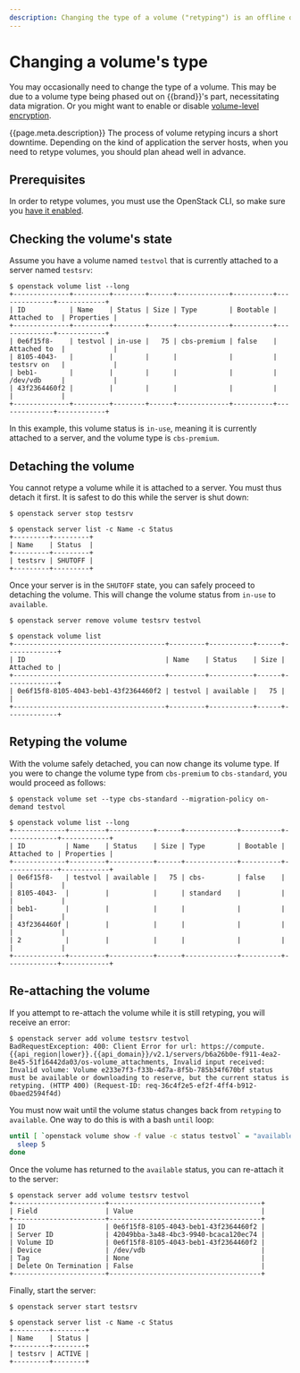 ```yaml
---
description: Changing the type of a volume ("retyping") is an offline operation that requires detaching the volume from its server, and setting its new type.
---
```

# Changing a volume's type

You may occasionally need to change the type of a volume.
This may be due to a volume type being phased out on {{brand}}'s part, necessitating data migration.
Or you might want to enable or disable [volume-level encryption](encrypted-volumes.md).

{{page.meta.description}}
The process of volume retyping incurs a short downtime.
Depending on the kind of application the server hosts, when you need to retype volumes, you should plan ahead well in advance.

## Prerequisites

In order to retype volumes, you must use the OpenStack CLI, so make sure you [have it enabled](../../getting-started/enable-openstack-cli.md).

## Checking the volume's state

Assume you have a volume named `testvol` that is currently attached to a server named `testsrv`:

```console
$ openstack volume list --long
+--------------+---------+--------+------+-------------+----------+--------------+------------+
| ID           | Name    | Status | Size | Type        | Bootable | Attached to  | Properties |
+--------------+---------+--------+------+-------------+----------+--------------+------------+
| 0e6f15f8-    | testvol | in-use |   75 | cbs-premium | false    | Attached to  |            |
| 8105-4043-   |         |        |      |             |          | testsrv on   |            |
| beb1-        |         |        |      |             |          | /dev/vdb     |            |
| 43f2364460f2 |         |        |      |             |          |              |            |
+--------------+---------+--------+------+-------------+----------+--------------+------------+
```

In this example, this volume status is `in-use`, meaning it is currently attached to a server, and the volume type is `cbs-premium`.

## Detaching the volume

You cannot retype a volume while it is attached to a server.
You must thus detach it first.
It is safest to do this while the server is shut down:

```console
$ openstack server stop testsrv

$ openstack server list -c Name -c Status
+---------+---------+
| Name    | Status  |
+---------+---------+
| testsrv | SHUTOFF |
+---------+---------+
```

Once your server is in the `SHUTOFF` state, you can safely proceed to detaching the volume.
This will change the volume status from `in-use` to `available`.

```console
$ openstack server remove volume testsrv testvol

$ openstack volume list
+--------------------------------------+---------+-----------+------+-------------+
| ID                                   | Name    | Status    | Size | Attached to |
+--------------------------------------+---------+-----------+------+-------------+
| 0e6f15f8-8105-4043-beb1-43f2364460f2 | testvol | available |   75 |             |
+--------------------------------------+---------+-----------+------+-------------+
```

## Retyping the volume

With the volume safely detached, you can now change its volume type.
If you were to change the volume type from `cbs-premium` to `cbs-standard`, you would proceed as follows:

```console
$ openstack volume set --type cbs-standard --migration-policy on-demand testvol

$ openstack volume list --long
+-------------+---------+-----------+------+-------------+----------+-------------+------------+
| ID          | Name    | Status    | Size | Type        | Bootable | Attached to | Properties |
+-------------+---------+-----------+------+-------------+----------+-------------+------------+
| 0e6f15f8-   | testvol | available |   75 | cbs-        | false    |             |            |
| 8105-4043-  |         |           |      | standard    |          |             |            |
| beb1-       |         |           |      |             |          |             |            |
| 43f2364460f |         |           |      |             |          |             |            |
| 2           |         |           |      |             |          |             |            |
+-------------+---------+-----------+------+-------------+----------+-------------+------------+
```

## Re-attaching the volume

If you attempt to re-attach the volume while it is still retyping, you will receive an error:

```console
$ openstack server add volume testsrv testvol
BadRequestException: 400: Client Error for url: https://compute.{{api_region|lower}}.{{api_domain}}/v2.1/servers/b6a26b0e-f911-4ea2-8e45-51f16442da03/os-volume_attachments, Invalid input received: Invalid volume: Volume e233e7f3-f33b-4d7a-8f5b-785b34f670bf status must be available or downloading to reserve, but the current status is retyping. (HTTP 400) (Request-ID: req-36c4f2e5-ef2f-4ff4-b912-0baed2594f4d)
```

You must now wait until the volume status changes back from `retyping` to `available`.
One way to do this is with a bash `until` loop:

```bash
until [ `openstack volume show -f value -c status testvol` = "available" ]; do
  sleep 5
done
```

Once the volume has returned to the `available` status, you can re-attach it to the server:

```console
$ openstack server add volume testsrv testvol
+-----------------------+--------------------------------------+
| Field                 | Value                                |
+-----------------------+--------------------------------------+
| ID                    | 0e6f15f8-8105-4043-beb1-43f2364460f2 |
| Server ID             | 42049bba-3a48-4bc3-9940-bcaca120ec74 |
| Volume ID             | 0e6f15f8-8105-4043-beb1-43f2364460f2 |
| Device                | /dev/vdb                             |
| Tag                   | None                                 |
| Delete On Termination | False                                |
+-----------------------+--------------------------------------+
```

Finally, start the server:

```console
$ openstack server start testsrv

$ openstack server list -c Name -c Status
+---------+--------+
| Name    | Status |
+---------+--------+
| testsrv | ACTIVE |
+---------+--------+
```
